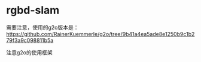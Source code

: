 # rgbd-slam

需要注意，使用的g2o版本是：
https://github.com/RainerKuemmerle/g2o/tree/9b41a4ea5ade8e1250b9c1b279f3a9c098811b5a

注意g2o的使用框架

